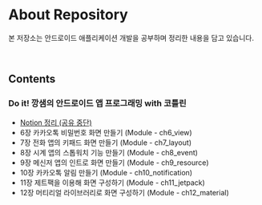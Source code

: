 # About Repository

본 저장소는 안드로이드 애플리케이션 개발을 공부하며 정리한 내용을 담고 있습니다.

<br/>

## Contents

### Do it! 깡샘의 안드로이드 앱 프로그래밍 with 코틀린

- [Notion 정리 (공유 중단)](https://distinct-bulb-c95.notion.site/Do-it-with-a5e98b3e11aa429c9656de70b4b6beab)
- 6장 카카오톡 비밀번호 화면 만들기 (Module - ch6_view)
- 7장 전화 앱의 키패드 화면 만들기 (Module - ch7_layout)
- 8장 시계 앱의 스톱워치 기능 만들기 (Module - ch8_event)
- 9장 메신저 앱의 인트로 화면 만들기 (Module - ch9_resource)
- 10장 카카오톡 알림 만들기 (Module - ch10_notification)
- 11장 제트팩을 이용해 화면 구성하기 (Module - ch11_jetpack)
- 12장 머티리얼 라이브러리로 화면 구성하기 (Module - ch12_material)